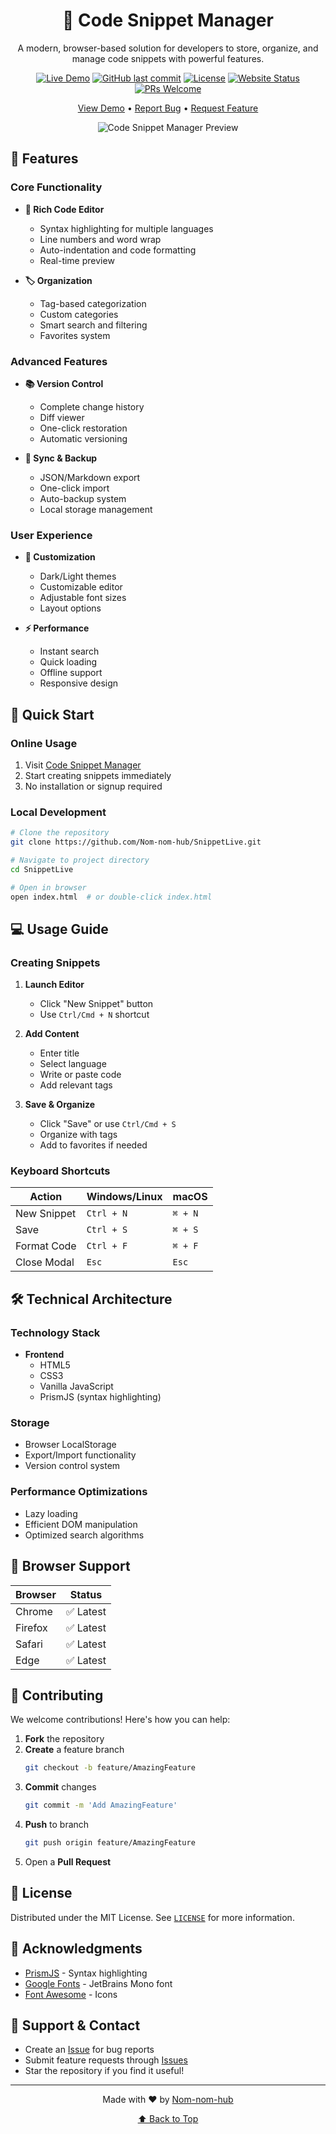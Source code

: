 <div align="center">

# 📝 Code Snippet Manager

A modern, browser-based solution for developers to store, organize, and manage code snippets with powerful features.

[![Live Demo](https://img.shields.io/badge/demo-live-brightgreen.svg)](https://nom-nom-hub.github.io/SnippetLive/)
[![GitHub last commit](https://img.shields.io/github/last-commit/Nom-nom-hub/SnippetLive)](https://github.com/Nom-nom-hub/SnippetLive/commits/main)
[![License](https://img.shields.io/github/license/Nom-nom-hub/SnippetLive)](https://github.com/Nom-nom-hub/SnippetLive/blob/main/LICENSE)
[![Website Status](https://img.shields.io/website?url=https%3A%2F%2Fnom-nom-hub.github.io%2FSnippetLive%2F)](https://nom-nom-hub.github.io/SnippetLive/)
[![PRs Welcome](https://img.shields.io/badge/PRs-welcome-brightgreen.svg)](https://github.com/Nom-nom-hub/SnippetLive/pulls)

[View Demo](https://nom-nom-hub.github.io/SnippetLive/) • [Report Bug](https://github.com/Nom-nom-hub/SnippetLive/issues) • [Request Feature](https://github.com/Nom-nom-hub/SnippetLive/issues)

![Code Snippet Manager Preview](path-to-your-screenshot.png)

</div>

## 🌟 Features

### Core Functionality
- **📝 Rich Code Editor**
  - Syntax highlighting for multiple languages
  - Line numbers and word wrap
  - Auto-indentation and code formatting
  - Real-time preview

- **🏷️ Organization**
  - Tag-based categorization
  - Custom categories
  - Smart search and filtering
  - Favorites system

### Advanced Features
- **📚 Version Control**
  - Complete change history
  - Diff viewer
  - One-click restoration
  - Automatic versioning

- **🔄 Sync & Backup**
  - JSON/Markdown export
  - One-click import
  - Auto-backup system
  - Local storage management

### User Experience
- **🎨 Customization**
  - Dark/Light themes
  - Customizable editor
  - Adjustable font sizes
  - Layout options

- **⚡ Performance**
  - Instant search
  - Quick loading
  - Offline support
  - Responsive design

## 🚀 Quick Start

### Online Usage
1. Visit [Code Snippet Manager](https://nom-nom-hub.github.io/SnippetLive/)
2. Start creating snippets immediately
3. No installation or signup required

### Local Development
```bash
# Clone the repository
git clone https://github.com/Nom-nom-hub/SnippetLive.git

# Navigate to project directory
cd SnippetLive

# Open in browser
open index.html  # or double-click index.html
```

## 💻 Usage Guide

### Creating Snippets

1. **Launch Editor**
   - Click "New Snippet" button
   - Use `Ctrl/Cmd + N` shortcut

2. **Add Content**
   - Enter title
   - Select language
   - Write or paste code
   - Add relevant tags

3. **Save & Organize**
   - Click "Save" or use `Ctrl/Cmd + S`
   - Organize with tags
   - Add to favorites if needed

### Keyboard Shortcuts

| Action | Windows/Linux | macOS |
|--------|--------------|-------|
| New Snippet | `Ctrl + N` | `⌘ + N` |
| Save | `Ctrl + S` | `⌘ + S` |
| Format Code | `Ctrl + F` | `⌘ + F` |
| Close Modal | `Esc` | `Esc` |

## 🛠️ Technical Architecture

### Technology Stack
- **Frontend**
  - HTML5
  - CSS3
  - Vanilla JavaScript
  - PrismJS (syntax highlighting)

### Storage
- Browser LocalStorage
- Export/Import functionality
- Version control system

### Performance Optimizations
- Lazy loading
- Efficient DOM manipulation
- Optimized search algorithms

## 📱 Browser Support

| Browser | Status |
|---------|--------|
| Chrome  | ✅ Latest |
| Firefox | ✅ Latest |
| Safari  | ✅ Latest |
| Edge    | ✅ Latest |

## 🤝 Contributing

We welcome contributions! Here's how you can help:

1. **Fork** the repository
2. **Create** a feature branch
   ```bash
   git checkout -b feature/AmazingFeature
   ```
3. **Commit** changes
   ```bash
   git commit -m 'Add AmazingFeature'
   ```
4. **Push** to branch
   ```bash
   git push origin feature/AmazingFeature
   ```
5. Open a **Pull Request**

## 📄 License

Distributed under the MIT License. See [`LICENSE`](LICENSE) for more information.

## 👏 Acknowledgments

- [PrismJS](https://prismjs.com/) - Syntax highlighting
- [Google Fonts](https://fonts.google.com/) - JetBrains Mono font
- [Font Awesome](https://fontawesome.com/) - Icons

## 📮 Support & Contact

- Create an [Issue](https://github.com/Nom-nom-hub/SnippetLive/issues) for bug reports
- Submit feature requests through [Issues](https://github.com/Nom-nom-hub/SnippetLive/issues)
- Star the repository if you find it useful!

---

<div align="center">

Made with ❤️ by [Nom-nom-hub](https://github.com/Nom-nom-hub)

[⬆ Back to Top](#code-snippet-manager)

</div>

